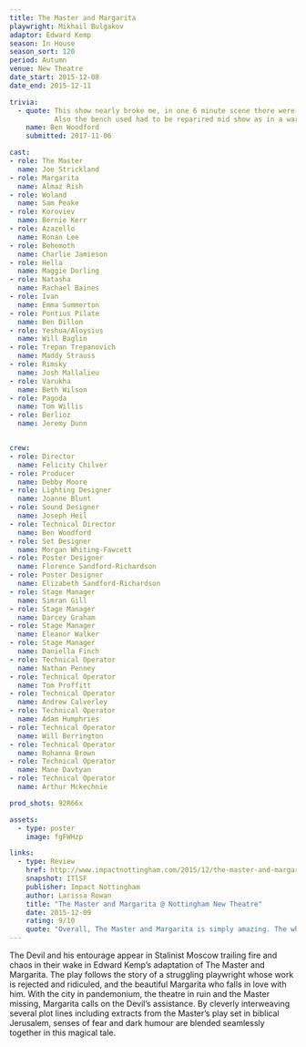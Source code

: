 ```yaml
---
title: The Master and Margarita
playwright: Mikhail Bulgakov
adaptor: Edward Kemp
season: In House
season_sort: 120
period: Autumn
venue: New Theatre
date_start: 2015-12-08
date_end: 2015-12-11

trivia:
  - quote: This show nearly broke me, in one 6 minute scene there were over 70 cues, 50 of which were lighting cues. 
           Also the bench used had to be reparired mid show as in a warm up an actor sat on it and broke one end.
    name: Ben Woodford
    submitted: 2017-11-06

cast:
- role: The Master
  name: Joe Strickland
- role: Margarita
  name: Almaz Rish
- role: Woland
  name: Sam Peake
- role: Koroviev
  name: Bernie Kerr
- role: Azazello
  name: Ronan Lee
- role: Behemoth
  name: Charlie Jamieson
- role: Hella
  name: Maggie Dorling
- role: Natasha
  name: Rachael Baines
- role: Ivan
  name: Emma Summerton
- role: Pontius Pilate
  name: Ben Dillon
- role: Yeshua/Aloysius
  name: Will Baglin
- role: Trepan Trepanovich
  name: Maddy Strauss
- role: Rimsky
  name: Josh Mallalieu
- role: Varukha
  name: Beth Wilson
- role: Pagoda
  name: Tom Willis
- role: Berlioz
  name: Jeremy Dunn


crew:
- role: Director
  name: Felicity Chilver
- role: Producer
  name: Debby Moore
- role: Lighting Designer
  name: Joanne Blunt
- role: Sound Designer
  name: Joseph Heil
- role: Technical Director
  name: Ben Woodford
- role: Set Designer
  name: Morgan Whiting-Fawcett
- role: Poster Designer
  name: Florence Sandford-Richardson
- role: Poster Designer
  name: Elizabeth Sandford-Richardson
- role: Stage Manager
  name: Simran Gill
- role: Stage Manager
  name: Darcey Graham
- role: Stage Manager
  name: Eleanor Walker
- role: Stage Manager
  name: Daniella Finch
- role: Technical Operator
  name: Nathan Penney
- role: Technical Operator
  name: Tom Proffitt
- role: Technical Operator
  name: Andrew Calverley
- role: Technical Operator
  name: Adam Humphries
- role: Technical Operator
  name: Will Berrington
- role: Technical Operator
  name: Rohanna Brown
- role: Technical Operator
  name: Mane Davtyan
- role: Technical Operator
  name: Arthur Mckechnie

prod_shots: 92R66x

assets:
  - type: poster
    image: fgFWHzp

links:
  - type: Review
    href: http://www.impactnottingham.com/2015/12/the-master-and-margarita-nottingham-new-theatre/
    snapshot: ITlSF
    publisher: Impact Nottingham
    author: Larissa Rowan
    title: "The Master and Margarita @ Nottingham New Theatre"
    date: 2015-12-09
    rating: 9/10
    quote: "Overall, The Master and Margarita is simply amazing. The whole cast and crew should be proud of what they have managed to achieve with updating a 1966 Russian novel to fit the genre of play that amuses a modern twenty-first century audience. Although at times I literally had no idea what was happening in front of me, I didn’t care as I was too busy laughing. "
---
```


The Devil and his entourage appear in Stalinist Moscow trailing fire and chaos in their wake in Edward Kemp’s adaptation of The Master and Margarita. The play follows the story of a struggling playwright whose work is rejected and ridiculed, and the beautiful Margarita who falls in love with him. With the city in pandemonium, the theatre in ruin and the Master missing, Margarita calls on the Devil’s assistance. By cleverly interweaving several plot lines including extracts from the Master’s play set in biblical Jerusalem, senses of fear and dark humour are blended seamlessly together in this magical tale.
